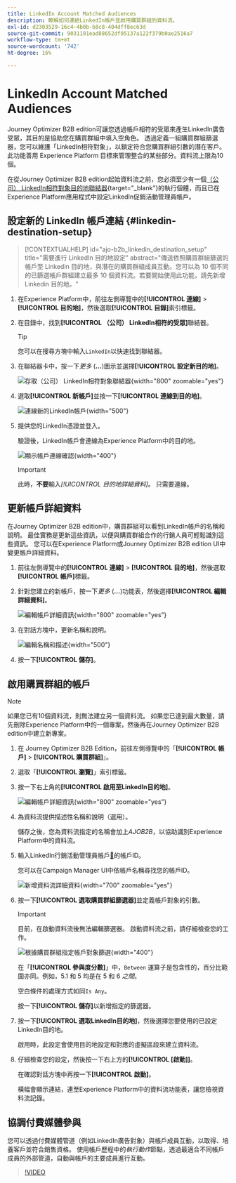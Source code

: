 ```yaml
---
title: LinkedIn Account Matched Audiences
description: 瞭解如何連結LinkedIn帳戶並啟用購買群組的資料流。
exl-id: d2303529-16c4-4b0b-b8c8-404dff8ec63d
source-git-commit: 9031191ead88652df95137a122f379b0ae2516a7
workflow-type: tm+mt
source-wordcount: '742'
ht-degree: 16%

---
```


# LinkedIn Account Matched Audiences

Journey Optimizer B2B edition可讓您透過帳戶相符的受眾來產生LinkedIn廣告受眾，其目的是協助您在購買群組中填入空角色。 透過定義一組購買群組篩選器，您可以維護「LinkedIn相符對象」，以鎖定符合您購買群組引數的潛在客戶。 此功能善用 Experience Platform 目標來管理整合的某些部分。資料流上限為10個。

在從Journey Optimizer B2B edition起始資料流之前，您必須至少有一個[（公司） LinkedIn相符對象目的地聯結器](https://experienceleague.adobe.com/en/docs/experience-platform/destinations/catalog/social/linkedin#connect){target="_blank"}的執行個體，而且已在Experience Platform應用程式中設定LinkedIn促銷活動管理員帳戶。

## 設定新的 LinkedIn 帳戶連結 {#linkedin-destination-setup}

>[!CONTEXTUALHELP]
>id="ajo-b2b_linkedin_destination_setup"
>title="需要進行 LinkedIn 目的地設定"
>abstract="傳送依照購買群組篩選的帳戶至 Linkedin 目的地，與潛在的購買群組成員互動。您可以為 10 個不同的已篩選帳戶群組建立最多 10 個資料流。若要開始使用此功能，請先新增 Linkedin 目的地。"

1. 在Experience Platform中，前往左側導覽中的&#x200B;**[!UICONTROL 連線]** > **[!UICONTROL 目的地]**，然後選取&#x200B;**[!UICONTROL 目錄]**&#x200B;索引標籤。

1. 在目錄中，找到&#x200B;**[!UICONTROL （公司） LinkedIn相符的受眾]**&#x200B;聯結器。

   >[!TIP]
   >
   >您可以在搜尋方塊中輸入`LinkedIn`以快速找到聯結器。

1. 在聯結器卡中，按一下&#x200B;_更多_ (**...**)圖示並選擇&#x200B;**[!UICONTROL 設定新目的地]**。

   ![存取（公司） LinkedIn相符對象聯結器](./assets/aep-destinations-catalog-linkedin.png){width="800" zoomable="yes"}

1. 選取&#x200B;**[!UICONTROL 新帳戶]**&#x200B;並按一下&#x200B;**[!UICONTROL 連線到目的地]**。

   ![連線新的LinkedIn帳戶](./assets/aep-destinations-catalog-linkedin-new-account.png){width="500"}

1. 提供您的LinkedIn憑證並登入。

   驗證後，LinkedIn帳戶會連線為Experience Platform中的目的地。

   ![顯示帳戶連線確認](./assets/aep-destinations-catalog-linkedin-connected.png){width="400"}

   >[!IMPORTANT]
   >
   >此時，**不要**&#x200B;輸入&#x200B;_[!UICONTROL 目的地詳細資料]_。 只需要連線。

## 更新帳戶詳細資料

在Journey Optimizer B2B edition中，購買群組可以看到LinkedIn帳戶的名稱和說明。 最佳實務是更新這些資訊，以便與購買群組合作的行銷人員可輕鬆識別這些資訊。 您可以在Experience Platform或Journey Optimizer B2B edition UI中變更帳戶詳細資料。

1. 前往左側導覽中的&#x200B;**[!UICONTROL 連線]** > **[!UICONTROL 目的地]**，然後選取&#x200B;**[!UICONTROL 帳戶]**&#x200B;標籤。

1. 針對您建立的新帳戶，按一下&#x200B;_更多_ (**...**)功能表，然後選擇&#x200B;**[!UICONTROL 編輯詳細資料]**。

   ![編輯帳戶詳細資訊](./assets/aep-destinations-accounts-edit-details.png){width="800" zoomable="yes"}

1. 在對話方塊中，更新名稱和說明。

   ![編輯名稱和描述](./assets/destinations-linkedin-account-edit-details-dialog.png){width="500"}

1. 按一下&#x200B;**[!UICONTROL 儲存]**。

## 啟用購買群組的帳戶

>[!NOTE]
>
>如果您已有10個資料流，則無法建立另一個資料流。 如果您已達到最大數量，請先刪除Experience Platform中的一個專案，然後再在Journey Optimizer B2B edition中建立新專案。

1. 在 Journey Optimizer B2B Edition，前往左側導覽中的「**[!UICONTROL 帳戶]** > **[!UICONTROL 購買群組]**」。

1. 選取「**[!UICONTROL 瀏覽]**」索引標籤。

1. 按一下右上角的&#x200B;**[!UICONTROL 啟用至LinkedIn目的地]**。

   ![編輯帳戶詳細資訊](./assets/activate-linkedin-destination.png){width="800" zoomable="yes"}

1. 為資料流提供描述性名稱和說明（選用）。

   儲存之後，您為資料流指定的名稱會加上&#x200B;_AJOB2B_，以協助識別Experience Platform中的資料流。

1. 輸入LinkedIn行銷活動管理員帳戶[&#128279;](https://www.linkedin.com/help/lms/answer/a424270)的帳戶ID。

   您可以在Campaign Manager UI中依帳戶名稱尋找您的帳戶ID。

   ![新增資料流詳細資料](./assets/destinations-linkedin-activate-details.png){width="700" zoomable="yes"}

1. 按一下&#x200B;**[!UICONTROL 選取購買群組篩選器]**&#x200B;並定義帳戶對象的引數。

   >[!IMPORTANT]
   >
   >目前，在啟動資料流後無法編輯篩選器。 啟動資料流之前，請仔細檢查您的工作。

   ![根據購買群組指定帳戶對象篩選](./assets/destinations-linkedin-activate-buying-group-filters.png){width="400"}

   在「**[!UICONTROL 參與度分數]**」中，`Between` 運算子是包含性的，百分比範圍亦同。例如，5.1 和 5 均是在 5 和 6 _之間_。

   空白條件的處理方式如同`Is Any`。

   按一下&#x200B;**[!UICONTROL 儲存]**&#x200B;以新增指定的篩選器。

1. 按一下&#x200B;**[!UICONTROL 選取LinkedIn目的地]**，然後選擇您要使用的已設定LinkedIn目的地。

   啟用時，此設定會使用目的地設定和對應的虛擬區段來建立資料流。

1. 仔細檢查您的設定，然後按一下右上方的&#x200B;**[!UICONTROL [啟動]]**。

   在確認對話方塊中再按一下&#x200B;**[!UICONTROL 啟動]**。

   橫幅會顯示連結，連至Experience Platform中的資料流功能表，讓您檢視資料流記錄。

## 協調付費媒體參與

您可以透過付費媒體管道（例如LinkedIn廣告對象）與帳戶成員互動，以取得、培養客戶並符合銷售資格。 使用帳戶歷程中的&#x200B;_執行動作_&#x200B;節點，透過最適合不同帳戶成員的外部管道，自動與帳戶的主要成員進行互動。

>[!VIDEO](https://video.tv.adobe.com/v/3448649/?learn=on)